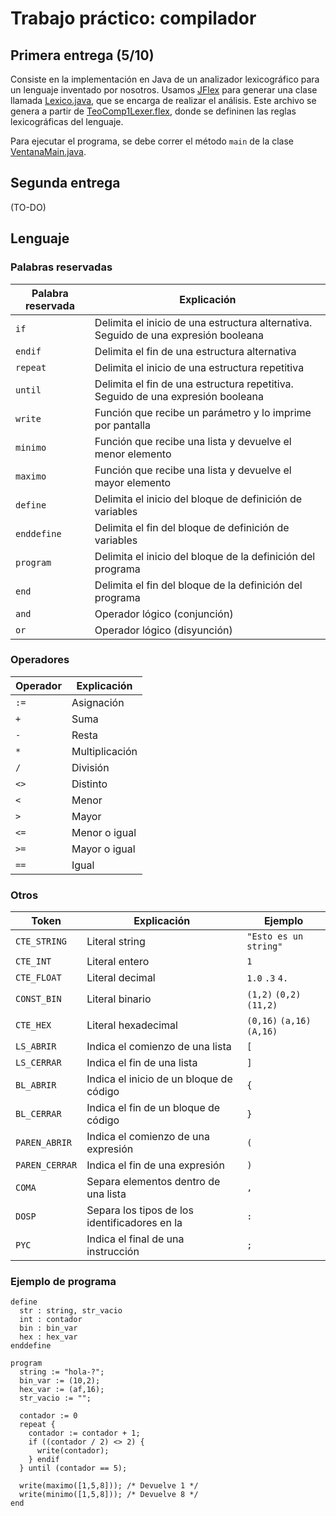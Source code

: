 # Trabajo práctico: compilador

## Primera entrega (5/10)

Consiste en la implementación en Java de un analizador lexicográfico para un lenguaje inventado por nosotros. Usamos [JFlex](https://www.jflex.de/) para generar una clase llamada [Lexico.java](src/ar/edu/unlu/teocomp1/grupo3/Lexico.java), que se encarga de realizar el análisis. Este archivo se genera a partir de [TeoComp1Lexer.flex](TeoComp1Lexer.flex), donde se defininen las reglas lexicográficas del lenguaje.

Para ejecutar el programa, se debe correr el método `main` de la clase [VentanaMain.java](src/ar/edu/unlu/teocomp1/grupo3/VentanaMain.java).

## Segunda entrega

(TO-DO)

## Lenguaje

### Palabras reservadas

Palabra reservada | Explicación
---|---
`if` | Delimita el inicio de una estructura alternativa. Seguido de una expresión booleana
`endif` | Delimita el fin de una estructura alternativa
`repeat` | Delimita el inicio de una estructura repetitiva
`until` | Delimita el fin de una estructura repetitiva. Seguido de una expresión booleana
`write` | Función que recibe un parámetro y lo imprime por pantalla
`minimo` | Función que recibe una lista y devuelve el menor elemento
`maximo` | Función que recibe una lista y devuelve el mayor elemento
`define` | Delimita el inicio del bloque de definición de variables
`enddefine` | Delimita el fin del bloque de definición de variables
`program` | Delimita el inicio del bloque de la definición del programa
`end` | Delimita el fin del bloque de la definición del programa
`and` | Operador lógico (conjunción)
`or` | Operador lógico (disyunción)

### Operadores

Operador | Explicación
---|---
`:=` | Asignación
`+` | Suma
`-` | Resta
`*` | Multiplicación
`/` | División
`<>` | Distinto
`<` | Menor
`>` | Mayor
`<=` | Menor o igual
`>=` | Mayor o igual
`==` | Igual

### Otros

Token | Explicación | Ejemplo
---|---|---
`CTE_STRING` | Literal string | `"Esto es un string"`
`CTE_INT` | Literal entero | `1`
`CTE_FLOAT` | Literal decimal | `1.0` `.3` `4.`
`CONST_BIN` | Literal binario | `(1,2)` `(0,2)` `(11,2)`
`CTE_HEX` | Literal hexadecimal | `(0,16)` `(a,16)` `(A,16)`
`LS_ABRIR` | Indica el comienzo de una lista | `[`
`LS_CERRAR` | Indica el fin de una lista | `]`
`BL_ABRIR` | Indica el inicio de un bloque de código | `{`
`BL_CERRAR` | Indica el fin de un bloque de código | `}`
`PAREN_ABRIR` | Indica el comienzo de una expresión |  `(`
`PAREN_CERRAR` | Indica el fin de una expresión |  `)`
`COMA` | Separa elementos dentro de una lista | `,`
`DOSP`| Separa los tipos de los identificadores en la | `:`
`PYC` | Indica el final de una instrucción | `;`


### Ejemplo de programa

```
define
  str : string, str_vacio
  int : contador
  bin : bin_var
  hex : hex_var
enddefine

program
  string := "hola-?";
  bin_var := (10,2);
  hex_var := (af,16);
  str_vacio := "";

  contador := 0
  repeat {
    contador := contador + 1;
    if ((contador / 2) <> 2) {
      write(contador);
    } endif
  } until (contador == 5);

  write(maximo([1,5,8])); /* Devuelve 1 */
  write(minimo([1,5,8])); /* Devuelve 8 */
end
```
